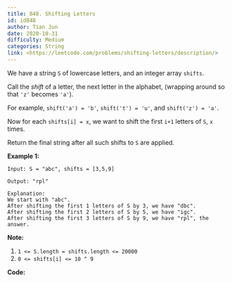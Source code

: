 ```yaml
---
title: 848. Shifting Letters
id: id848
author: Tian Jun
date: 2020-10-31
difficulty: Medium
categories: String
link: <https://leetcode.com/problems/shifting-letters/description/>
---
```


We have a string `S` of lowercase letters, and an integer array `shifts`.

Call the _shift_ of a letter, the next letter in the alphabet, (wrapping
around so that `'z'` becomes `'a'`).

For example, `shift('a') = 'b'`, `shift('t') = 'u'`, and `shift('z') = 'a'`.

Now for each `shifts[i] = x`, we want to shift the first `i+1` letters of `S`,
`x` times.

Return the final string after all such shifts to `S` are applied.

**Example 1:**
            
	Input: S = "abc", shifts = [3,5,9]    
	Output: "rpl"    
	Explanation:    We start with "abc".    After shifting the first 1 letters of S by 3, we have "dbc".    After shifting the first 2 letters of S by 5, we have "igc".    After shifting the first 3 letters of S by 9, we have "rpl", the answer.    

**Note:**

  1. `1 <= S.length = shifts.length <= 20000`
  2. `0 <= shifts[i] <= 10 ^ 9`


**Code:**

